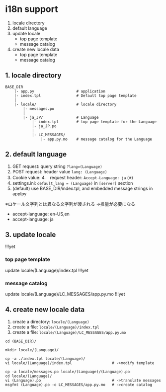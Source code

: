 # i18n support

1. locale directory
2. default language
3. update locale
    + top page template
    + message catalog
4. create new locale data
    + top page template
    + message catalog

## 1. locale directory

```
BASE_DIR
    |- app.py                   # application
    |- index.tpl                # Default top page template
    |
    |- locale/                  # locale directory
        |- messages.po
        |
        |- ja_JP/               # Language
            |- index.tpl        # top page template for the Language
            |- ja_JP.po
            |
            |- LC_MESSAGES/
                |- app.py.mo    # message catalog for the Language
```

## 2. default language

1. GET request: query string `?lang=(Language)`
2. POST request: header value `lang: (Language)` 
3. Cookie value: 
4.　request header: `Accept-Language: ja` (※)
5. settings.ini: `default_lang = (Language)` in `[server]` section
6. (default) use BASE_DIR/index.tpl, and embedded message strings in applpy


※ロケール文字列とは異なる文字列が渡される	→推量が必要になる

+ accept-language: en-US,en
+ accept-language: ja



## 3. update locale

!!!yet

### top page template

update locale/(Language)/index.tpl
!!!yet

### message catalog

update locale/(Language)/LC_MESSAGES/app.py.mo
!!!yet

## 4. create new locale data

1. create a directory: `locale/(Language)` 
2. create a file: `locale/(Language)/index.tpl`
3. create a file: `locale/(Language)/LC_MESSAGES/app.py.mo`

```
cd (BASE_DIR)/

mkdir locale/(Language)/

cp -a ./index.tpl locale/(Language)/
vi locale/(Language)/index.tpl                  # ->modify template

cp -a locale/messages.po locale/(Language)/(Language).po
cd locale/(Language)/
vi (Language).po                                # ->translate messages
msgfmt (Language).po -o LC_MESSAGES/app.py.mo   # ->create catalog
```
